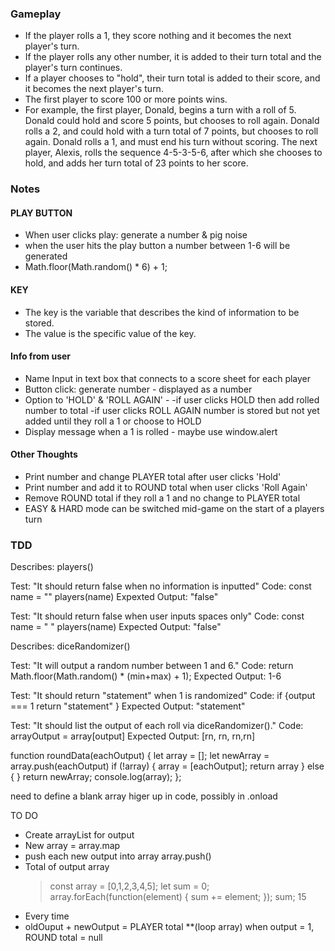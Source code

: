 ### Gameplay
  * If the player rolls a 1, they score nothing and it becomes the next player's turn.
  * If the player rolls any other number, it is added to their turn total and the player's turn continues.
  * If a player chooses to "hold", their turn total is added to their score, and it becomes the next player's turn.
  * The first player to score 100 or more points wins.
  * For example, the first player, Donald, begins a turn with a roll of 5. Donald could hold and score 5 points, but chooses to roll again. Donald rolls a 2, and could hold with a turn total of 7 points, but chooses to roll again. Donald rolls a 1, and must end his turn without scoring. The next player, Alexis, rolls the sequence 4-5-3-5-6, after which she chooses to hold, and adds her turn total of 23 points to her score.


### Notes
  #### PLAY BUTTON
  * When user clicks play: generate a number & pig noise
  * when the user hits the play button a number between 1-6 will be generated
  * Math.floor(Math.random() * 6) + 1;
  
  #### KEY
  * The key is the variable that describes the kind of information to be stored.
  * The value is the specific value of the key.

  #### Info from user
  * Name Input in text box that connects to a score sheet for each player
  * Button click: generate number - displayed as a number
  * Option to 'HOLD' & 'ROLL AGAIN' - 
    -if user clicks HOLD then add rolled number to total
    -if user clicks ROLL AGAIN number is stored but not yet added until they roll a 1 or choose to HOLD
  * Display message when a 1 is rolled - maybe use window.alert

  #### Other Thoughts
  * Print number and change PLAYER total after user clicks 'Hold'
  * Print number and add it to ROUND total when user clicks 'Roll Again'
  * Remove ROUND total if they roll a 1 and no change to PLAYER total
  * EASY & HARD mode can be switched mid-game on the start of a players turn

### TDD

Describes: players()

Test: "It should return false when no information is inputted"
Code:
const name = ""
players(name)
Expexted Output: "false"


Test: "It should return false when user inputs spaces only"
Code: 
const name = "  "
players(name)
Expected Output: "false"


Describes: diceRandomizer()

Test: "It will output a random number between 1 and 6."
Code:
return Math.floor(Math.random() * (min+max) + 1);
Expected Output: 1-6

Test: "It should return "statement" when 1 is randomized"
Code:
if {output === 1
  return "statement"
}
Expected Output: "statement"

Test: "It should list the output of each roll via diceRandomizer()."
Code:
arrayOutput = array[output]
Expected Output: [rn, rn, rn,rn]

  function roundData(eachOutput) {
    let array = [];
    let  newArray = array.push(eachOutput)
    if (!array) {
      array = [eachOutput];
      return array
    } else {
    } return newArray;
      console.log(array);
    };

need to define a blank array higer up in code, possibly in .onload 

TO DO
* Create arrayList for output
* New array = array.map
* push each new output into array
  array.push()
* Total of output array
  > const array = [0,1,2,3,4,5];
  > let sum = 0;
  > array.forEach(function(element) {
  sum += element;
  });
  > sum;
  15
* Every time 
* oldOuput + newOutput = PLAYER total  **(loop array)
  when output = 1, ROUND total = null
